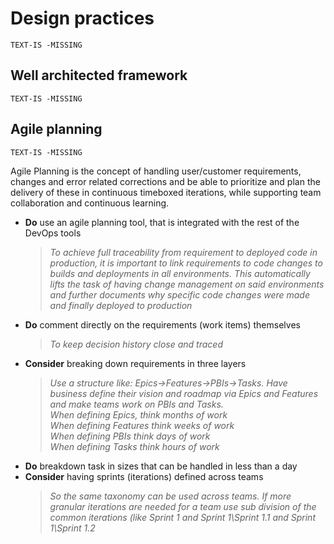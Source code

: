 # Design practices

`TEXT-IS -MISSING`

## Well architected framework

`TEXT-IS -MISSING`

## Agile planning

`TEXT-IS -MISSING`

Agile Planning is the concept of handling user/customer requirements, changes and error related corrections and be able to prioritize and plan the delivery of these in continuous timeboxed iterations, while supporting team collaboration and continuous learning.

- **Do** use an agile planning tool, that is integrated with the rest of the DevOps tools
    > *To achieve full traceability from requirement to deployed code in production, it is important to link requirements to code changes to builds and deployments in all environments. This automatically lifts the task of having change management on said environments and further documents why specific code changes were made and finally deployed to production*
- **Do** comment directly on the requirements (work items) themselves
    > *To keep decision history close and traced*
- **Consider** breaking down requirements in three layers
    > *Use a structure like: Epics->Features->PBIs->Tasks.
Have business define their vision and roadmap via Epics and Features and make teams work on PBIs and Tasks.<br/>
When defining Epics, think months of work<br/>
When defining Features think weeks of work<br/>
When defining PBIs think days of work<br/>
When defining Tasks think hours of work*
- **Do** breakdown task in sizes that can be handled in less than a day
- **Consider** having sprints (iterations) defined across teams
    > *So the same taxonomy can be used across teams. If more granular iterations are needed for a team use sub division of the common iterations (like Sprint 1 and Sprint 1\Sprint 1.1 and Sprint 1\Sprint 1.2*
